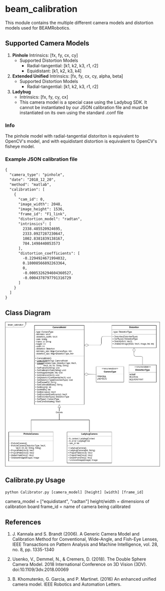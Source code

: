 # beam_calibration

This module contains the multiple different camera models and distortion models used for BEAMRobotics.

## Supported Camera Models

1. **Pinhole** Intrinsics: [fx, fy, cx, cy]
    * Supported Distortion Models
        * Radial-tangential: [k1, k2, k3, r1, r2]
        * Equidistant: [k1, k2, k3, k4]
3. **Extended Unified** Intrinsics: [fx, fy, cx, cy, alpha, beta]
    * Supported Distortion Models
        * Radial-tangential: [k1, k2, k3, r1, r2]
4. **Ladybug** 
    * Intrinsics: [fx, fy, cy, cx]
    * This camera model is a special case using the Ladybug SDK. It cannot be instantiated by our JSON calibration file and must be instantiated on its own using the standard .conf file

### Info
The pinhole model with radial-tangential distoriton is equivalent to OpenCV's model, and with equidistant distortion is equivalent to OpenCV's fisheye model.

### Example JSON calibration file

```
{
  "camera_type": "pinhole",
  "date": "2018_12_20",
  "method": "matlab",
  "calibration": [
    {
      "cam_id": 0,
      "image_width": 2048,
      "image_height": 1536,
      "frame_id": "F1_link",
      "distortion_model": "radtan",
      "intrinsics": [
        2338.485520924695,
        2333.0927287230647,
        1002.8381839138167,
        784.1498440053573
      ],
      "distortion_coefficients": [
        -0.2294924671994032,
        0.18008566892263364,
        0,
        -0.0005326294604360527,
        -0.0004378797791316729
      ]
    }
  ]
}
```
## Class Diagram
![alt text](https://github.com/BEAMRobotics/libbeam/blob/add_calibrator_script/beam_calibration/ClassDiagram.png)


## Calibrate.py Usage

`python Calibrator.py [camera_model] [height] [width] [frame_id]`

camera_model = ["equidistant", "radtan"]
height/width = dimensions of calibration board
frame_id = name of camera being calibrated

## References

1. J. Kannala and S. Brandt (2006). A Generic Camera Model and Calibration Method for Conventional, Wide-Angle, and Fish-Eye Lenses, IEEE Transactions on Pattern Analysis and Machine Intelligence, vol. 28, no. 8, pp. 1335-1340

2. Usenko, V., Demmel, N., & Cremers, D. (2018). The Double Sphere Camera Model. 2018 International Conference on 3D Vision (3DV). doi:10.1109/3dv.2018.00069

3. B. Khomutenko, G. Garcia, and P. Martinet. (2016) An enhanced unified camera model. IEEE Robotics and Automation Letters.
